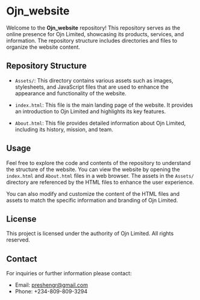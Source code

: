 # Ojn_website

Welcome to the **Ojn_website** repository! This repository serves as the online presence for Ojn Limited, showcasing its products, services, and information. The repository structure includes directories and files to organize the website content.

## Repository Structure

- `Assets/`: This directory contains various assets such as images, stylesheets, and JavaScript files that are used to enhance the appearance and functionality of the website.

- `index.html`: This file is the main landing page of the website. It provides an introduction to Ojn Limited and highlights its key features.

- `About.html`: This file provides detailed information about Ojn Limited, including its history, mission, and team.

## Usage

Feel free to explore the code and contents of the repository to understand the structure of the website. You can view the website by opening the `index.html` and `About.html` files in a web browser. The assets in the `Assets/` directory are referenced by the HTML files to enhance the user experience.

You can also modify and customize the content of the HTML files and assets to match the specific information and branding of Ojn Limited.

## License

This project is licensed under the authority of Ojn Limited. All rights reserved.

## Contact

For inquiries or further information please contact:

- Email: preshengr@gmail.com
- Phone: +234-809-809-3294
